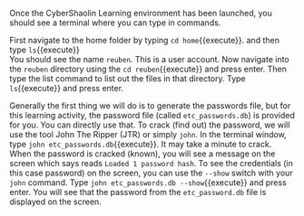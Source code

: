 Once the CyberShaolin Learning environment has been launched, you should see a terminal where you can type in commands.

First navigate to the home folder by typing `cd home`{{execute}}. and then type `ls`{{execute}}    
You should see the name `reuben`. This is a user account.
Now navigate into the `reuben` directory using the `cd reuben`{{execute}} and press enter. Then type the list command to list out the files in that directory. Type `ls`{{execute}} and press enter.

Generally the first thing we will do is to generate the passwords file, but for this learning activity, the password file (called `etc_passwords.db`) is provided for you. You can directly use that.
To crack (find out) the password, we will use the tool John The Ripper (JTR) or simply `john`. In the terminal window, type `john etc_passwords.db`{{execute}}. It may take a minute to crack. When the password is cracked (known), you will see a message on the screen which says reads `Loaded 1 password hash`. To see the credentials (in this case password) on the screen, you can use the `--show` switch with your `john` command. Type `john etc_passwords.db --show`{{execute}} and press enter.
You will see that the password from the `etc_password.db` file is displayed on the screen.
